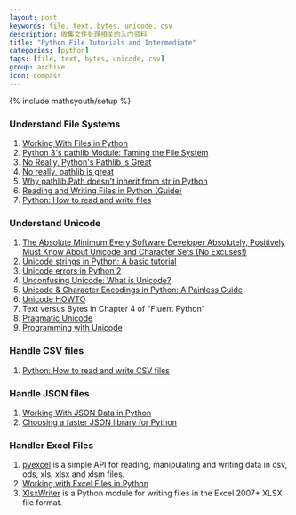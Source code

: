```yaml
---
layout: post
keywords: file, text, bytes, unicode, csv
description: 收集文件处理相关的入门资料
title: "Python File Tutorials and Intermediate"
categories: [python]
tags: [file, text, bytes, unicode, csv]
group: archive
icon: compass
---
```

{% include mathsyouth/setup %}


### Understand File Systems

1. [Working With Files in Python](https://realpython.com/working-with-files-in-python/)
1. [Python 3's pathlib Module: Taming the File System](https://realpython.com/python-pathlib/)
1. [No Really, Python's Pathlib is Great](https://rednafi.github.io/digressions/python/2020/04/13/python-pathlib.html)
1. [No really, pathlib is great](https://treyhunner.com/2019/01/no-really-pathlib-is-great/)
1. [Why pathlib.Path doesn't inherit from str in Python](https://snarky.ca/why-pathlib-path-doesn-t-inherit-from-str/)
1. [Reading and Writing Files in Python (Guide)](https://realpython.com/read-write-files-python/)
1. [Python: How to read and write files](https://thepythonguru.com/python-how-to-read-and-write-files/)


### Understand Unicode

1. [The Absolute Minimum Every Software Developer Absolutely, Positively Must Know About Unicode and Character Sets (No Excuses!)](https://www.joelonsoftware.com/2003/10/08/the-absolute-minimum-every-software-developer-absolutely-positively-must-know-about-unicode-and-character-sets-no-excuses/)
1. [Unicode strings in Python: A basic tutorial](http://pgbovine.net/unicode-python.htm)
1. [Unicode errors in Python 2](http://pgbovine.net/unicode-python-errors.htm)
1. [Unconfusing Unicode: What is Unicode?](https://regebro.wordpress.com/2011/03/23/unconfusing-unicode-what-is-unicode/)
1. [Unicode & Character Encodings in Python: A Painless Guide](https://realpython.com/python-encodings-guide/)
1. [Unicode HOWTO](https://docs.python.org/3/howto/unicode.html)
1. Text versus Bytes in Chapter 4 of "Fluent Python"
1. [Pragmatic Unicode](https://nedbatchelder.com/text/unipain.html)
1. [Programming with Unicode](https://unicodebook.readthedocs.io/index.html)


### Handle CSV files

1. [Python: How to read and write CSV files](https://thepythonguru.com/python-how-to-read-and-write-csv-files/)


### Handle JSON files

1. [Working With JSON Data in Python](https://realpython.com/python-json/)
1. [Choosing a faster JSON library for Python](https://pythonspeed.com/articles/faster-json-library/)


### Handler Excel Files

1. [pyexcel](https://github.com/pyexcel/pyexcel) is a simple API for reading, manipulating and writing data in csv, ods, xls, xlsx and xlsm files.
1. [Working with Excel Files in Python](http://www.python-excel.org/)
1. [XlsxWriter](https://github.com/jmcnamara/XlsxWriter) is a Python module for writing files in the Excel 2007+ XLSX file format.

